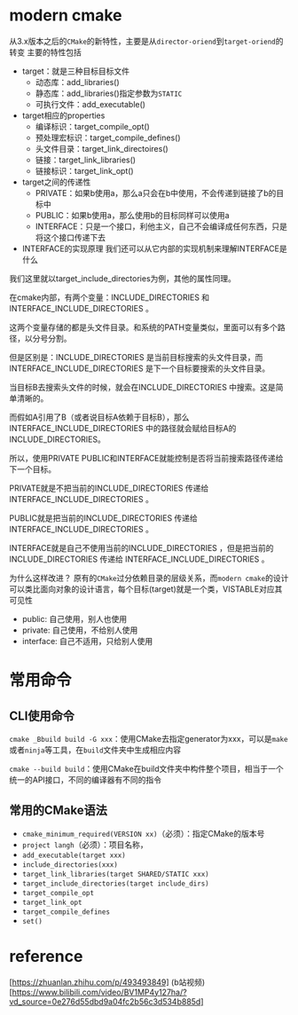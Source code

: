 # modern cmake
 从3.x版本之后的`CMake`的新特性，主要是从`director-oriend`到`target-oriend`的转变
主要的特性包括
- target：就是三种目标目标文件
    - 动态库：add_libraries()
    - 静态库：add_libraries()指定参数为`STATIC`
    - 可执行文件：add_executable()
- target相应的properties
    - 编译标识：target_compile_opt()
    - 预处理宏标识：target_compile_defines()
    - 头文件目录：target_link_directoires()
    - 链接：target_link_libraries()
    - 链接标识：target_link_opt()
- target之间的传递性
    - PRIVATE：如果b使用a，那么a只会在b中使用，不会传递到链接了b的目标中
    - PUBLIC：如果b使用a，那么使用b的目标同样可以使用a
    - INTERFACE：只是一个接口，利他主义，自己不会编译成任何东西，只是将这个接口传递下去
- INTERFACE的实现原理
我们还可以从它内部的实现机制来理解INTERFACE是什么

我们这里就以target_include_directories为例，其他的属性同理。

在cmake内部，有两个变量：INCLUDE_DIRECTORIES 和 INTERFACE_INCLUDE_DIRECTORIES 。

这两个变量存储的都是头文件目录。和系统的PATH变量类似，里面可以有多个路径，以分号分割。

但是区别是：INCLUDE_DIRECTORIES 是当前目标搜索的头文件目录，而INTERFACE_INCLUDE_DIRECTORIES 是下一个目标要搜索的头文件目录。

当目标B去搜索头文件的时候，就会在INCLUDE_DIRECTORIES 中搜索。这是简单清晰的。

而假如A引用了B（或者说目标A依赖于目标B），那么INTERFACE_INCLUDE_DIRECTORIES 中的路径就会赋给目标A的INCLUDE_DIRECTORIES。

所以，使用PRIVATE PUBLIC和INTERFACE就能控制是否将当前搜索路径传递给下一个目标。

PRIVATE就是不把当前的INCLUDE_DIRECTORIES 传递给INTERFACE_INCLUDE_DIRECTORIES 。

PUBLIC就是把当前的INCLUDE_DIRECTORIES 传递给INTERFACE_INCLUDE_DIRECTORIES 。

INTERFACE就是自己不使用当前的INCLUDE_DIRECTORIES ，但是把当前的INCLUDE_DIRECTORIES 传递给 INTERFACE_INCLUDE_DIRECTORIES 。

为什么这样改进？
原有的`CMake`过分依赖目录的层级关系，而`modern cmake`的设计可以类比面向对象的设计语言，每个目标(target)就是一个类，VISTABLE对应其可见性
- public: 自己使用，别人也使用
- private: 自己使用，不给别人使用
- interface: 自己不适用，只给别人使用


# 常用命令

## CLI使用命令
`cmake _Bbuild build -G xxx`：使用CMake去指定generator为xxx，可以是`make`或者`ninja`等工具，在`build`文件夹中生成相应内容

`cmake --build build`：使用CMake在build文件夹中构件整个项目，相当于一个统一的API接口，不同的编译器有不同的指令

## 常用的CMake语法
- `cmake_minimum_required(VERSION xx)`（必须）：指定CMake的版本号
- `project langh`（必须）：项目名称，
- `add_executable(target xxx)`
- `include_directories(xxx)`
- `target_link_libraries(target SHARED/STATIC xxx)`
- `target_include_directories(target include_dirs)`
- `target_compile_opt`
- `target_link_opt`
- `target_compile_defines`
- `set()`

# reference 
[https://zhuanlan.zhihu.com/p/493493849]
(b站视频)[https://www.bilibili.com/video/BV1MP4y127ha/?vd_source=0e276d55dbd9a04fc2b56c3d534b885d]
